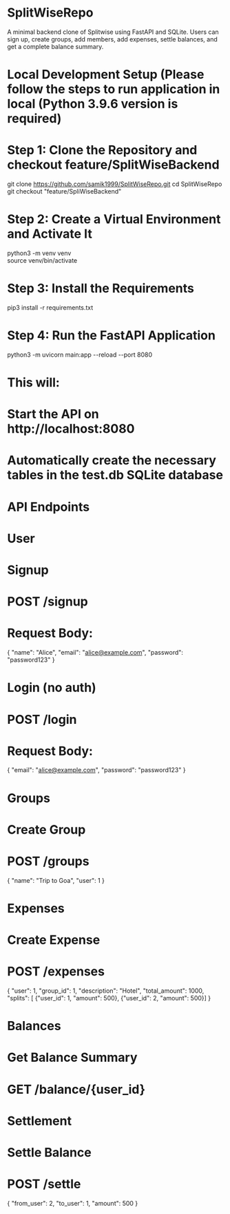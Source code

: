 # SplitWiseRepo
A minimal backend clone of Splitwise using FastAPI and SQLite. Users can sign up, create groups, add members, add expenses, settle balances, and get a complete balance summary.
# Local Development Setup (Please follow the steps to run application in local (Python 3.9.6 version is required)
# Step 1: Clone the Repository and checkout feature/SplitWiseBackend
git clone https://github.com/samik1999/SplitWiseRepo.git
cd SplitWiseRepo
git checkout "feature/SpliWiseBackend"

# Step 2: Create a Virtual Environment and Activate It
python3 -m venv venv         
source venv/bin/activate    

# Step 3: Install the Requirements
pip3 install -r requirements.txt

# Step 4: Run the FastAPI Application
python3 -m uvicorn main:app --reload --port 8080
# This will:
# Start the API on http://localhost:8080
# Automatically create the necessary tables in the test.db SQLite database

# API Endpoints

# User
# Signup
# POST /signup
# Request Body:
{
  "name": "Alice",
  "email": "alice@example.com",
  "password": "password123"
}

# Login (no auth)
# POST /login
# Request Body:
{
  "email": "alice@example.com",
  "password": "password123"
}

# Groups
# Create Group
# POST /groups
{
  "name": "Trip to Goa",
  "user": 1
}

# Expenses
# Create Expense
# POST /expenses
{
  "user": 1,
  "group_id": 1,
  "description": "Hotel",
  "total_amount": 1000,
  "splits": [
  {"user_id": 1, "amount": 500},
   {"user_id": 2, "amount": 500}]
}

# Balances
# Get Balance Summary
# GET /balance/{user_id}

# Settlement
# Settle Balance
# POST /settle
{
  "from_user": 2,
  "to_user": 1,
  "amount": 500
}


